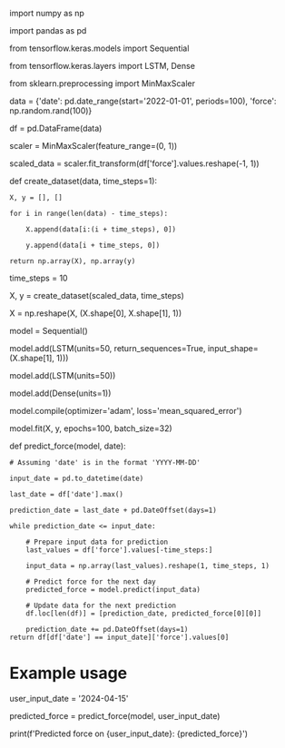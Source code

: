 import numpy as np

import pandas as pd

from tensorflow.keras.models import Sequential

from tensorflow.keras.layers import LSTM, Dense

from sklearn.preprocessing import MinMaxScaler

data = {'date': pd.date_range(start='2022-01-01', periods=100),
        'force': np.random.rand(100)}

df = pd.DataFrame(data)

scaler = MinMaxScaler(feature_range=(0, 1))

scaled_data = scaler.fit_transform(df['force'].values.reshape(-1, 1))


def create_dataset(data, time_steps=1):

    X, y = [], []
    
    for i in range(len(data) - time_steps):
    
        X.append(data[i:(i + time_steps), 0])
        
        y.append(data[i + time_steps, 0])
        
    return np.array(X), np.array(y)


time_steps = 10

X, y = create_dataset(scaled_data, time_steps)

X = np.reshape(X, (X.shape[0], X.shape[1], 1))

model = Sequential()

model.add(LSTM(units=50, return_sequences=True, input_shape=(X.shape[1], 1)))

model.add(LSTM(units=50))

model.add(Dense(units=1))

model.compile(optimizer='adam', loss='mean_squared_error')

model.fit(X, y, epochs=100, batch_size=32)


def predict_force(model, date):

    # Assuming 'date' is in the format 'YYYY-MM-DD'
    
    input_date = pd.to_datetime(date)
    
    last_date = df['date'].max()
    
    prediction_date = last_date + pd.DateOffset(days=1)
    
    while prediction_date <= input_date:
    
        # Prepare input data for prediction
        last_values = df['force'].values[-time_steps:]
        
        input_data = np.array(last_values).reshape(1, time_steps, 1)
        
        # Predict force for the next day
        predicted_force = model.predict(input_data)
        
        # Update data for the next prediction
        df.loc[len(df)] = [prediction_date, predicted_force[0][0]]
        
        prediction_date += pd.DateOffset(days=1)
    return df[df['date'] == input_date]['force'].values[0]

# Example usage
user_input_date = '2024-04-15'

predicted_force = predict_force(model, user_input_date)

print(f'Predicted force on {user_input_date}: {predicted_force}')
